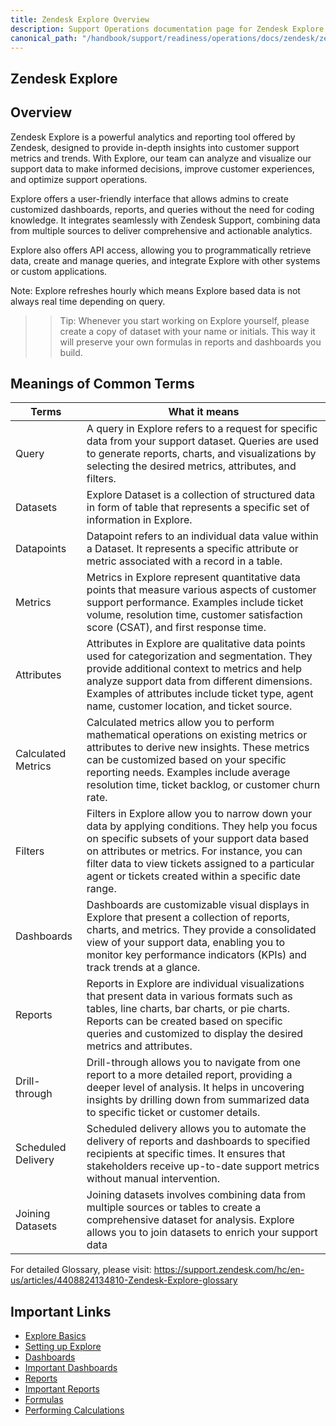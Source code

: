 ```yaml
---
title: Zendesk Explore Overview
description: Support Operations documentation page for Zendesk Explore
canonical_path: "/handbook/support/readiness/operations/docs/zendesk/zendesk-explore/overview"
---
```


## Zendesk Explore

## Overview

Zendesk Explore is a powerful analytics and reporting tool offered by Zendesk, designed to provide in-depth insights into customer support metrics and trends. With Explore, our team can analyze and visualize our support data to make informed decisions, improve customer experiences, and optimize support operations.

Explore offers a user-friendly interface that allows admins to create customized dashboards, reports, and queries without the need for coding knowledge. It integrates seamlessly with Zendesk Support, combining data from multiple sources to deliver comprehensive and actionable analytics.

Explore also offers API access, allowing you to programmatically retrieve data, create and manage queries, and integrate Explore with other systems or custom applications.

Note: Explore refreshes hourly which means Explore based data is not always real time depending on query.

>> Tip: Whenever you start working on Explore yourself, please create a copy of dataset with your name or initials. This way it will preserve your own formulas in reports and dashboards you build.

## Meanings of Common Terms

| Terms | What it means                                                                            |
|-----------------------|------------------------------------------------------------------------|
| Query | A query in Explore refers to a request for specific data from your support dataset. Queries are used to generate reports, charts, and visualizations by selecting the desired metrics, attributes, and filters.   |
| Datasets     | Explore Dataset is a collection of structured data in form of table that represents a specific set of information in Explore.     |
| Datapoints | Datapoint refers to an individual data value within a Dataset. It represents a specific attribute or metric associated with a record in a table.  |
| Metrics         | Metrics in Explore represent quantitative data points that measure various aspects of customer support performance. Examples include ticket volume, resolution time, customer satisfaction score (CSAT), and first response time.         |
| Attributes            | Attributes in Explore are qualitative data points used for categorization and segmentation. They provide additional context to metrics and help analyze support data from different dimensions. Examples of attributes include ticket type, agent name, customer location, and ticket source.             |
| Calculated Metrics | Calculated metrics allow you to perform mathematical operations on existing metrics or attributes to derive new insights. These metrics can be customized based on your specific reporting needs. Examples include average resolution time, ticket backlog, or customer churn rate. |
| Filters        | Filters in Explore allow you to narrow down your data by applying conditions. They help you focus on specific subsets of your support data based on attributes or metrics. For instance, you can filter data to view tickets assigned to a particular agent or tickets created within a specific date range.       |
| Dashboards      | Dashboards are customizable visual displays in Explore that present a collection of reports, charts, and metrics. They provide a consolidated view of your support data, enabling you to monitor key performance indicators (KPIs) and track trends at a glance.      |
| Reports    | Reports in Explore are individual visualizations that present data in various formats such as tables, line charts, bar charts, or pie charts. Reports can be created based on specific queries and customized to display the desired metrics and attributes.    |
| Drill-through      | Drill-through allows you to navigate from one report to a more detailed report, providing a deeper level of analysis. It helps in uncovering insights by drilling down from summarized data to specific ticket or customer details.      |
| Scheduled Delivery   | Scheduled delivery allows you to automate the delivery of reports and dashboards to specified recipients at specific times. It ensures that stakeholders receive up-to-date support metrics without manual intervention.    |
| Joining Datasets      | Joining datasets involves combining data from multiple sources or tables to create a comprehensive dataset for analysis. Explore allows you to join datasets to enrich your support data      |

For detailed Glossary, please visit: https://support.zendesk.com/hc/en-us/articles/4408824134810-Zendesk-Explore-glossary

## Important Links

- [Explore Basics](~/content/handbook/support/readiness/operations/docs/zendesk/zendesk-explore/basics.md)
- [Setting up Explore](~/content/handbook/support/readiness/operations/docs/zendesk/zendesk-explore/setting_up.md) 
- [Dashboards](~/content/handbook/support/readiness/operations/docs/zendesk/zendesk-explore/dashboards.md) 
- [Important Dashboards](~/content/handbook/support/readiness/operations/docs/zendesk/zendesk-explore/important_dashboards.md) 
- [Reports](~/content/handbook/support/readiness/operations/docs/zendesk/zendesk-explore/reports.md) 
- [Important Reports](~/content/handbook/support/readiness/operations/docs/zendesk/zendesk-explore/important_reports.md) 
- [Formulas](~/content/handbook/support/readiness/operations/docs/zendesk/zendesk-explore/formulas.md) 
- [Performing Calculations](~/content/handbook/support/readiness/operations/docs/zendesk/zendesk-explore/performing_calculations.md) 
